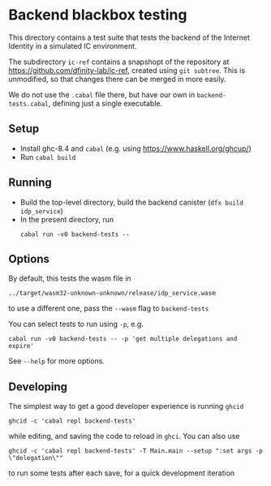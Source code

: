 Backend blackbox testing
========================

This directory contains a test suite that tests the backend of the Internet
Identity in a simulated IC environment.

The subdirectory `ic-ref` contains a snapshopt of the repository at
https://github.com/dfinity-lab/ic-ref, created using `git subtree`. This is
unmodified, so that changes there can be merged in more easily.

We do not use the `.cabal` file there, but have our own in
`backend-tests.cabal`, defining just a single executable.


Setup
-----

 * Install ghc-8.4 and `cabal` (e.g. using https://www.haskell.org/ghcup/)
 * Run `cabal build`

Running
-------

 * Build the top-level directory, build the backend canister (`dfx build idp_service`)
 * In the present directory, run
   ```
   cabal run -v0 backend-tests --
   ```

Options
-------

By default, this tests the wasm file in

    ../target/wasm32-unknown-unknown/release/idp_service.wasm

to use a different one, pass the `--wasm` flag to `backend-tests`

You can select tests to run using `-p`, e.g.

    cabal run -v0 backend-tests -- -p 'get multiple delegations and expire'

See `--help` for more options.

Developing
----------

The simplest way to get a good developer experience is running `ghcid`

    ghcid -c 'cabal repl backend-tests'

while editing, and saving the code to reload in `ghci`. You can also use

    ghcid -c 'cabal repl backend-tests' -T Main.main --setup ":set args -p \"delegation\""

to run some tests after each save, for a quick development iteration
